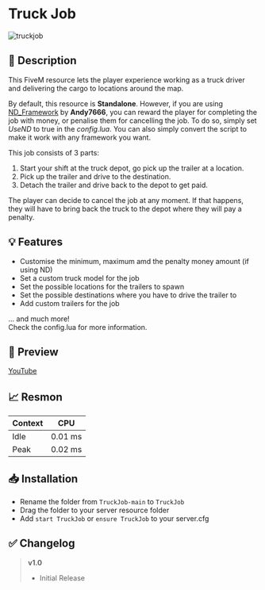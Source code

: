 # **Truck Job**
![truckjob](https://user-images.githubusercontent.com/79053058/185757903-e0aabb8e-a8e7-4be8-93d6-5f2d6ae5d3fb.png)

## :bookmark_tabs: **Description** 
This FiveM resource lets the player experience working as a truck driver and delivering the cargo to locations around the map.

By default, this resource is **Standalone**. However, if you are using [ND_Framework](https://forum.cfx.re/t/updated-nd-framework-addons/4792200) by **Andy7666**, you can reward the player for completing the job with money, or penalise them for cancelling the job.
To do so, simply set *UseND* to true in the *config.lua*. You can also simply convert the script to make it work with any framework you want.

This job consists of 3 parts:
1. Start your shift at the truck depot, go pick up the trailer at a location.
2. Pick up the trailer and drive to the destination.
3. Detach the trailer and drive back to the depot to get paid.  

The player can decide to cancel the job at any moment. If that happens, they will have to bring back the truck to the depot where they will pay a penalty.

## :bulb: **Features** 
- Customise the minimum, maximum amd the penalty money amount (if using ND)
- Set a custom truck model for the job
- Set the possible locations for the trailers to spawn
- Set the possible destinations where you have to drive the trailer to
- Add custom trailers for the job  

... and much more!  
Check the config.lua for more information.

## :eyes: **Preview** 
[YouTube]()

## 📈 Resmon
| Context | CPU |
| ------------- | ------------- |
| Idle  | 0.01 ms  |
| Peak  | 0.02 ms  |

## 📥 Installation
- Rename the folder from `TruckJob-main` to `TruckJob`
- Drag the folder to your server resource folder
- Add `start TruckJob` or `ensure TruckJob` to your server.cfg 

## :white_check_mark: **Changelog**
> **v1.0**
> - Initial Release 
